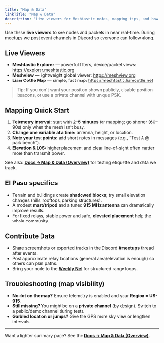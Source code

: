 ```yaml
---
title: "Map & Data"
linkTitle: "Map & Data"
description: "Live viewers for Meshtastic nodes, mapping tips, and how to share range data in El Paso."
---
```




Use these **live viewers** to see nodes and packets in near real-time. During meetups we post event channels in Discord so everyone can follow along.

## Live Viewers
- **Meshtastic Explorer** — powerful filters, device/packet views: <https://explorer.meshtastic.org>
- **Meshview** — lightweight global viewer: <https://meshview.org>
- **Liam Cottle Map** — simple, fast map: <https://meshtastic.liamcottle.net>

> Tip: If you don't want your position shown publicly, disable position beacons, or use a private channel with unique PSK.

## Mapping Quick Start
1. **Telemetry interval:** start with **2–5 minutes** for mapping; go shorter (60–90s) only when the mesh isn’t busy.  
2. **Change one variable at a time:** antenna, height, or location.  
3. **Note your test points:** add short notes in messages (e.g., “Test A @ park bench”).  
4. **Elevation & LOS:** higher placement and clear line-of-sight often matter more than transmit power.

See also: **[Docs → Map & Data (Overview)](/docs/map-data/)** for testing etiquette and data we track.

## El Paso specifics
- Terrain and buildings create **shadowed blocks**; try small elevation changes (hills, rooftops, parking structures).  
- A modest **mast/tripod** and a tuned **915 MHz antenna** can dramatically improve results.  
- For fixed relays, stable power and safe, **elevated placement** help the whole community.

## Contribute Data
- Share screenshots or exported tracks in the Discord **#meetups** thread after events.  
- Post approximate relay locations (general area/elevation is enough) so others can plan paths.  
- Bring your node to the **[Weekly Net](/docs/weekly-net/)** for structured range loops.

## Troubleshooting (map visibility)
- **No dot on the map?** Ensure telemetry is enabled and your **Region = US-915**.  
- **Still missing?** You might be on a **private channel** (by design). Switch to a public/demo channel during tests.  
- **Garbled location or jumps?** Give the GPS more sky view or lengthen intervals.

---

Want a lighter summary page? See the **[Docs → Map & Data (Overview)](/docs/map-data/)**.
